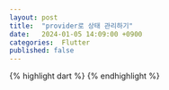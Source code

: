 ```yaml
---
layout: post
title:  "provider로 상태 관리하기"
date:   2024-01-05 14:09:00 +0900
categories:  Flutter
published: false
---
```


{% highlight dart %}
{% endhighlight %}